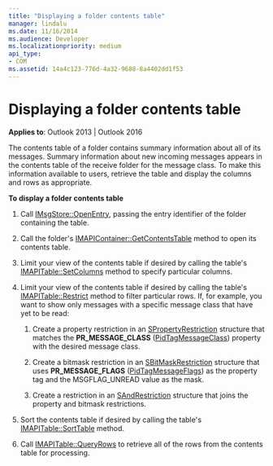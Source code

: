 ```yaml
---
title: "Displaying a folder contents table"
manager: lindalu
ms.date: 11/16/2014
ms.audience: Developer
ms.localizationpriority: medium
api_type:
- COM
ms.assetid: 14a4c123-776d-4a32-9688-8a4402dd1f53
---
```


# Displaying a folder contents table

**Applies to**: Outlook 2013 | Outlook 2016 
  
The contents table of a folder contains summary information about all of its messages. Summary information about new incoming messages appears in the contents table of the receive folder for the message class. To make this information available to users, retrieve the table and display the columns and rows as appropriate.
  
**To display a folder contents table**
  
1. Call [IMsgStore::OpenEntry](imsgstore-openentry.md), passing the entry identifier of the folder containing the table.
    
2. Call the folder's [IMAPIContainer::GetContentsTable](imapicontainer-getcontentstable.md) method to open its contents table. 
    
3. Limit your view of the contents table if desired by calling the table's [IMAPITable::SetColumns](imapitable-setcolumns.md) method to specify particular columns. 
    
4. Limit your view of the contents table if desired by calling the table's [IMAPITable::Restrict](imapitable-restrict.md) method to filter particular rows. If, for example, you want to show only messages with a specific message class that have yet to be read: 
    
    1. Create a property restriction in an [SPropertyRestriction](spropertyrestriction.md) structure that matches the **PR_MESSAGE_CLASS** ([PidTagMessageClass](pidtagmessageclass-canonical-property.md)) property with the desired message class. 
        
    2. Create a bitmask restriction in an [SBitMaskRestriction](sbitmaskrestriction.md) structure that uses **PR_MESSAGE_FLAGS** ([PidTagMessageFlags](pidtagmessageflags-canonical-property.md)) as the property tag and the MSGFLAG_UNREAD value as the mask.
        
    3. Create a restriction in an [SAndRestriction](sandrestriction.md) structure that joins the property and bitmask restrictions. 
    
5. Sort the contents table if desired by calling the table's [IMAPITable::SortTable](imapitable-sorttable.md) method. 
    
6. Call [IMAPITable::QueryRows](imapitable-queryrows.md) to retrieve all of the rows from the contents table for processing. 
    

